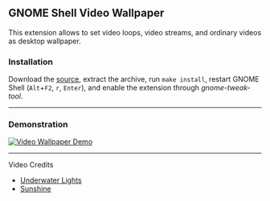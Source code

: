 ## GNOME Shell Video Wallpaper

This extension allows to set video loops, video streams, and ordinary videos as desktop wallpaper.

### Installation

Download the [source](https://github.com/chrisss404/gnome-shell-ext-SkypeNotification/archive/master.zip), extract the archive, run `make install`, restart GNOME Shell (`Alt`+`F2`, `r`, `Enter`), and enable the extension through *gnome-tweak-tool*.

----

### Demonstration

[![Video Wallpaper Demo](http://img.youtube.com/vi/hkYamkn33uU/0.jpg)](http://www.youtube.com/watch?v=hkYamkn33uU)

----

Video Credits

- [Underwater Lights](http://www.movietools.info/video-background-loops/misc-loops/item/loop-221-underwater-lights.html)
- [Sunshine](https://archive.org/details/SunshineroyaltyFreeLoopingBackground)
